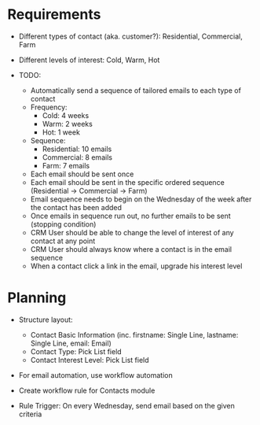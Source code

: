# Requirements
- Different types of contact (aka. customer?): Residential, Commercial, Farm

- Different levels of interest: Cold, Warm, Hot

- TODO: 
    - Automatically send a sequence of tailored emails to each type of contact
    - Frequency:
        - Cold: 4 weeks
        - Warm: 2 weeks
        - Hot: 1 week
    - Sequence:
        - Residential: 10 emails
        - Commercial: 8 emails
        - Farm: 7 emails
    - Each email should be sent once
    - Each email should be sent in the specific ordered sequence (Residential -> Commercial -> Farm)
    - Email sequence needs to begin on the Wednesday of the week after the contact has been added
    - Once emails in sequence run out, no further emails to be sent (stopping condition)
    - CRM User should be able to change the level of interest of any contact at any point
    - CRM User should always know where a contact is in the email sequence
    - When a contact click a link in the email, upgrade his interest level

# Planning
- Structure layout:
    - Contact Basic Information (inc. firstname: Single Line, lastname: Single Line, email: Email)
    - Contact Type: Pick List field
    - Contact Interest Level: Pick List field

- For email automation, use workflow automation
- Create workflow rule for Contacts module
- Rule Trigger: On every Wednesday, send email based on the given criteria